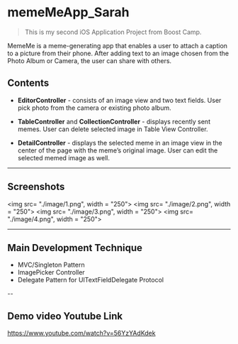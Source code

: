 # memeMeApp_Sarah

>This is my second iOS Application Project from Boost Camp.

MemeMe is a meme-generating app that enables a user to attach a caption to a picture from their phone. 
After adding text to an image chosen from the Photo Album or Camera, the user can share with others.

## Contents

- **EditorController** - consists of an image view and two text fields. User pick photo from the camera or existing photo album.

- **TableController** and **CollectionController** - displays recently sent memes. User can delete selected image in Table View Controller.

- **DetailController** - displays the selected meme in an image view in the center of the page with the meme’s original image. User can edit the selected memed image as well.

---
## Screenshots
<img src= "./image/1.png", width = "250"> <img src= "./image/2.png", width = "250">
<img src= "./image/3.png", width = "250"> <img src= "./image/4.png", width = "250">

---
## Main Development Technique
* MVC/Singleton Pattern
* ImagePicker Controller
* Delegate Pattern for UITextFieldDelegate Protocol

--
## Demo video Youtube Link

<https://www.youtube.com/watch?v=56YzYAdKdek>
